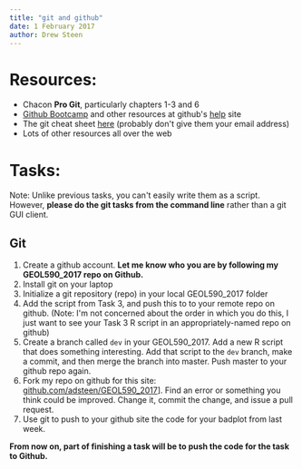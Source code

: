 ```yaml
---
title: "git and github"
date: 1 February 2017
author: Drew Steen
---
```


# Resources:
* Chacon **Pro Git**, particularly chapters 1-3 and 6
* [Github Bootcamp](https://help.github.com/categories/bootcamp/) and other resources at github's [help](https://help.github.com/) site
* The git cheat sheet [here](https://www.git-tower.com/blog/git-cheat-sheet/) (probably don't give them your email address)
* Lots of other resources all over the web

# Tasks:
Note: Unlike previous tasks, you can't easily write them as a script. However, **please do the git tasks from the command line** rather than a git GUI client.

## Git
1. Create a github account. **Let me know who you are by following my GEOL590_2017 repo on Github.** 
2. Install git on your laptop
3. Initialize a git repository (repo) in your local GEOL590_2017 folder
4. Add the script from Task 3, and push this to to your remote repo on github. (Note: I'm not concerned about the order in which you do this, I just want to see your Task 3 R script in an appropriately-named repo on github)
5. Create a branch called `dev` in your GEOL590_2017. Add a new R script that does something interesting. Add that script to the `dev` branch, make a commit, and then merge the branch into master. Push master to your github repo again.
5. Fork my repo on github for this site: [github.com/adsteen/GEOL590_2017](github.com/adsteen/GEOL590_2017)]. Find an error or something you think could be improved. Change it, commit the change, and issue a pull request.
6. Use git to push to your github site the code for your badplot from last week.

**From now on, part of finishing a task will be to push the code for the task to Github.**


